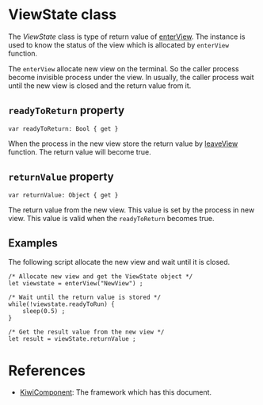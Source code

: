 # ViewState class
The *ViewState* class is type of return value of [enterView](https://github.com/steelwheels/KiwiCompnents/blob/master/Document/Function/enterView.md). The instance is used to know the status of the view which is allocated by `enterView` function.

The `enterView` allocate new view on the terminal.
So the caller process become invisible process under the view.
In usually, the caller process wait until the new view is closed and the return value from it.

## `readyToReturn` property
````
var readyToReturn: Bool { get }
````
When the process in the new view store the return value by [leaveView](https://github.com/steelwheels/KiwiCompnents/blob/master/Document/Function/leaveView.md) function. The return value will become true.

## `returnValue` property
````
var returnValue: Object { get }
````
The return value from the new view. This value is set by the process in new view. This value is valid when the `readyToReturn` becomes true.

## Examples
The following script allocate the new view and wait until it is closed.
````
/* Allocate new view and get the ViewState object */
let viewstate = enterView("NewView") ;

/* Wait until the return value is stored */
while(!viewstate.readyToRun) {
    sleep(0.5) ;
}

/* Get the result value from the new view */
let result = viewState.returnValue ;

````

# References
* [KiwiComponent](https://github.com/steelwheels/KiwiCompnents/blob/master/README.md): The framework which has this document.


